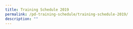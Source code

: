 ```yaml
---
title: Training Schedule 2019
permalink: /pd-training-schedule/training-schedule-2019/
description: ""
---
```

